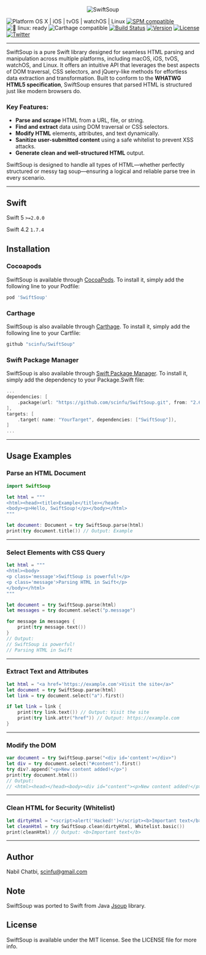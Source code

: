 <p align="center" >
  <img src="https://raw.githubusercontent.com/scinfu/SwiftSoup/master/swiftsoup.png" alt="SwiftSoup" title="SwiftSoup">
</p>

![Platform OS X | iOS | tvOS | watchOS | Linux](https://img.shields.io/badge/platform-Linux%20%7C%20OS%20X%20%7C%20iOS%20%7C%20tvOS%20%7C%20watchOS-orange.svg)
[![SPM compatible](https://img.shields.io/badge/SPM-compatible-4BC51D.svg?style=flat)](https://github.com/apple/swift-package-manager)
![🐧 linux: ready](https://img.shields.io/badge/%F0%9F%90%A7%20linux-ready-red.svg)
![Carthage compatible](https://img.shields.io/badge/Carthage-compatible-4BC51D.svg?style=flat)
[![Build Status](https://travis-ci.org/scinfu/SwiftSoup.svg?branch=master)](https://travis-ci.org/scinfu/SwiftSoup)
[![Version](https://img.shields.io/cocoapods/v/SwiftSoup.svg?style=flat)](http://cocoapods.org/pods/SwiftSoup)
[![License](https://img.shields.io/cocoapods/l/SwiftSoup.svg?style=flat)](http://cocoapods.org/pods/SwiftSoup)
[![Twitter](https://img.shields.io/badge/twitter-@scinfu-blue.svg?style=flat)](http://twitter.com/scinfu)

---

SwiftSoup is a pure Swift library designed for seamless HTML parsing and manipulation across multiple platforms, including macOS, iOS, tvOS, watchOS, and Linux. It offers an intuitive API that leverages the best aspects of DOM traversal, CSS selectors, and jQuery-like methods for effortless data extraction and transformation. Built to conform to the **WHATWG HTML5 specification**, SwiftSoup ensures that parsed HTML is structured just like modern browsers do.

### Key Features:
- **Parse and scrape** HTML from a URL, file, or string.
- **Find and extract** data using DOM traversal or CSS selectors.
- **Modify HTML** elements, attributes, and text dynamically.
- **Sanitize user-submitted content** using a safe whitelist to prevent XSS attacks.
- **Generate clean and well-structured HTML** output.

SwiftSoup is designed to handle all types of HTML—whether perfectly structured or messy tag soup—ensuring a logical and reliable parse tree in every scenario.

---

## Swift
Swift 5 ```>=2.0.0```

Swift 4.2 ```1.7.4```

## Installation

### Cocoapods
SwiftSoup is available through [CocoaPods](http://cocoapods.org). To install
it, simply add the following line to your Podfile:

```ruby
pod 'SwiftSoup'
```
### Carthage
SwiftSoup is also available through [Carthage](https://github.com/Carthage/Carthage). To install
it, simply add the following line to your Cartfile:

```ruby
github "scinfu/SwiftSoup"
```
### Swift Package Manager
SwiftSoup is also available through [Swift Package Manager](https://github.com/apple/swift-package-manager). 
To install it, simply add the dependency to your Package.Swift file:

```swift
...
dependencies: [
    .package(url: "https://github.com/scinfu/SwiftSoup.git", from: "2.6.0"),
],
targets: [
    .target( name: "YourTarget", dependencies: ["SwiftSoup"]),
]
...
```
---
## Usage Examples

### Parse an HTML Document

```swift
import SwiftSoup

let html = """
<html><head><title>Example</title></head>
<body><p>Hello, SwiftSoup!</p></body></html>
"""

let document: Document = try SwiftSoup.parse(html)
print(try document.title()) // Output: Example
```

---

### Select Elements with CSS Query

```swift
let html = """
<html><body>
<p class='message'>SwiftSoup is powerful!</p>
<p class='message'>Parsing HTML in Swift</p>
</body></html>
"""

let document = try SwiftSoup.parse(html)
let messages = try document.select("p.message")

for message in messages {
    print(try message.text())
}
// Output:
// SwiftSoup is powerful!
// Parsing HTML in Swift
```

---

### Extract Text and Attributes

```swift
let html = "<a href='https://example.com'>Visit the site</a>"
let document = try SwiftSoup.parse(html)
let link = try document.select("a").first()

if let link = link {
    print(try link.text()) // Output: Visit the site
    print(try link.attr("href")) // Output: https://example.com
}
```

---

### Modify the DOM

```swift
var document = try SwiftSoup.parse("<div id='content'></div>")
let div = try document.select("#content").first()
try div?.append("<p>New content added!</p>")
print(try document.html())
// Output:
// <html><head></head><body><div id="content"><p>New content added!</p></div></body></html>
```

---

### Clean HTML for Security (Whitelist)

```swift
let dirtyHtml = "<script>alert('Hacked!')</script><b>Important text</b>"
let cleanHtml = try SwiftSoup.clean(dirtyHtml, Whitelist.basic())
print(cleanHtml) // Output: <b>Important text</b>
```

---


## Author

Nabil Chatbi, scinfu@gmail.com

## Note
SwiftSoup was ported to Swift from Java [Jsoup](https://jsoup.org/) library.

## License

SwiftSoup is available under the MIT license. See the LICENSE file for more info.

